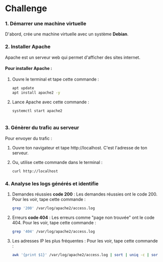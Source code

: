 # Challenge

### 1. **Démarrer une machine virtuelle**
D'abord, crée une machine virtuelle avec un système **Debian**.

### 2. **Installer Apache**
Apache est un serveur web qui permet d'afficher des sites internet.

#### Pour installer Apache :
1. Ouvre le terminal et tape cette commande :
   ```bash
   apt update
   apt install apache2 -y

2. Lance Apache avec cette commande :
   ```bash
   systemctl start apache2
  
### 3. **Génèrer du trafic au serveur**

Pour envoyer du trafic :
1. Ouvre ton navigateur et tape http://localhost. C'est l'adresse de ton serveur.

2. Ou, utilise cette commande dans le terminal :
   ```bash
   curl http://localhost

### 4. Analyse les logs générés et identifie

1. Demandes réussies **code 200** :
Les demandes réussies ont le code 200. Pour les voir, tape cette commande :
    ```bash
    grep '200' /var/log/apache2/access.log

2. Erreurs **code 404** :
Les erreurs comme "page non trouvée" ont le code 404. Pour les voir, tape cette commande :
     ```bash
    grep '404' /var/log/apache2/access.log

3. Les adresses IP les plus fréquentes :
Pour les voir, tape cette commande :
     ```bash
     awk '{print $1}' /var/log/apache2/access.log | sort | uniq -c | sort -n

